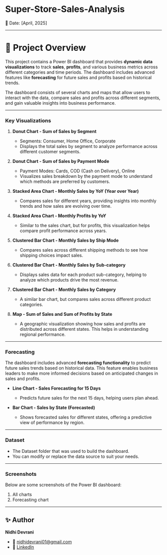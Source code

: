 # **Super-Store-Sales-Analysis**

📅 Date: [April, 2025]

---
  
# 📌 **Project Overview**

This project contains a Power BI dashboard that provides **dynamic data visualizations** to track **sales**, **profits**, and various business metrics across different categories and time periods. The dashboard includes advanced features like **forecasting** for future sales and profits based on historical trends.

The dashboard consists of several charts and maps that allow users to interact with the data, compare sales and profits across different segments, and gain valuable insights into business performance.

---

### **Key Visualizations**

1. **Donut Chart - Sum of Sales by Segment**
   - Segments: Consumer, Home Office, Corporate
   - Displays the total sales by segment to analyze performance across different customer segments.

2. **Donut Chart - Sum of Sales by Payment Mode**
   - Payment Modes: Cards, COD (Cash on Delivery), Online
   - Visualizes sales breakdown by the payment mode to understand which methods are preferred by customers.

3. **Stacked Area Chart - Monthly Sales by YoY (Year over Year)**
   - Compares sales for different years, providing insights into monthly trends and how sales are evolving over time.

4. **Stacked Area Chart - Monthly Profits by YoY**
   - Similar to the sales chart, but for profits, this visualization helps compare profit performance across years.

5. **Clustered Bar Chart - Monthly Sales by Ship Mode**
   - Compares sales across different shipping methods to see how shipping choices impact sales.

6. **Clustered Bar Chart - Monthly Sales by Sub-category**
   - Displays sales data for each product sub-category, helping to analyze which products drive the most revenue.

7. **Clustered Bar Chart - Monthly Sales by Category**
   - A similar bar chart, but compares sales across different product categories.

8. **Map - Sum of Sales and Sum of Profits by State**
   - A geographic visualization showing how sales and profits are distributed across different states. This helps in understanding regional performance.

---

### **Forecasting**

The dashboard includes advanced **forecasting functionality** to predict future sales trends based on historical data. This feature enables business leaders to make more informed decisions based on anticipated changes in sales and profits.

- **Line Chart - Sales Forecasting for 15 Days**
   - Predicts future sales for the next 15 days, helping users plan ahead.
   
- **Bar Chart - Sales by State (Forecasted)**
   - Shows forecasted sales for different states, offering a predictive view of performance by region.

 ---

### **Dataset**

- The Dataset folder that was used to build the dashboard.
- You can modify or replace the data source to suit your needs.

---

### Screenshots

Below are some screenshots of the Power BI dashboard:

1.  All charts
2.  Forecasting chart

---

## ✨ Author
**Nidhi Devrani**  
- 📧 nidhidevrani01@gmail.com  
- 🔗 [LinkedIn](https://www.linkedin.com/in/nidhidevrani/)  
